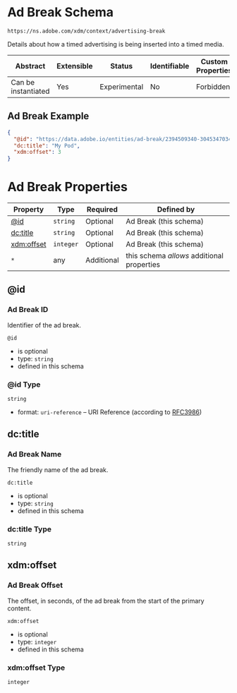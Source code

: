 
# Ad Break Schema

```
https://ns.adobe.com/xdm/context/advertising-break
```

Details about how a timed advertising is being inserted into a timed media.

| Abstract | Extensible | Status | Identifiable | Custom Properties | Additional Properties | Defined In |
|----------|------------|--------|--------------|-------------------|-----------------------|------------|
| Can be instantiated | Yes | Experimental | No | Forbidden | Permitted | [context/advertising-break.schema.json](context/advertising-break.schema.json) |

## Ad Break Example
```json
{
  "@id": "https://data.adobe.io/entities/ad-break/2394509340-30453470347",
  "dc:title": "My Pod",
  "xdm:offset": 3
}
```

# Ad Break Properties

| Property | Type | Required | Defined by |
|----------|------|----------|------------|
| [@id](#id) | `string` | Optional | Ad Break (this schema) |
| [dc:title](#dctitle) | `string` | Optional | Ad Break (this schema) |
| [xdm:offset](#xdmoffset) | `integer` | Optional | Ad Break (this schema) |
| `*` | any | Additional | this schema *allows* additional properties |

## @id
### Ad Break ID

Identifier of the ad break.

`@id`
* is optional
* type: `string`
* defined in this schema

### @id Type


`string`
* format: `uri-reference` – URI Reference (according to [RFC3986](https://tools.ietf.org/html/rfc3986))






## dc:title
### Ad Break Name

The friendly name of the ad break.

`dc:title`
* is optional
* type: `string`
* defined in this schema

### dc:title Type


`string`






## xdm:offset
### Ad Break Offset

The offset, in seconds, of the ad break from the start of the primary content.

`xdm:offset`
* is optional
* type: `integer`
* defined in this schema

### xdm:offset Type


`integer`





